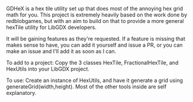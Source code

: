 GDHeX is a hex tile utility set up that does most of the annoying hex grid math for you.
This project is extremely heavily based on the work done by redblobgames, but with an aim to build on that to provide a more general hexTile utility for LibGDX developers.

It will be gaining features as they're requested.
If a feature is missing that makes sense to have, you can add it yourself and issue a PR, or you can make an issue and I'll add it as soon as I can.

To add to a project:
Copy the 3 classes HexTile, FractionalHexTile, and HexUtils into your LibGDX project.

To use:
Create an instance of HexUtils, and have it generate a grid using generateGrid(width,height).
Most of the other tools inside are self explanatory.
